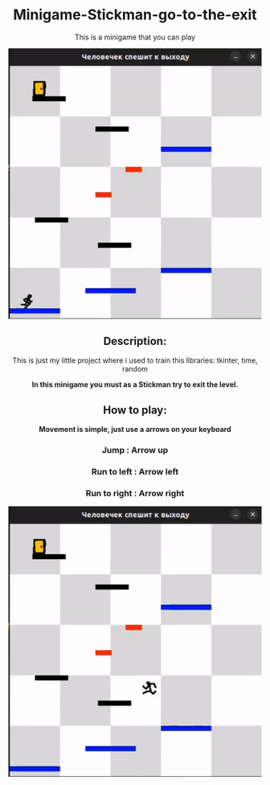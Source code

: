 <div align="center">

# Minigame-Stickman-go-to-the-exit

This is a minigame that you can play 

<img src="assets for Readme/start.gif">

## Description:

This is just my little project where i used to train this libraries: tkinter, time, random

<b> In this minigame you must as a Stickman try to exit the level.

## How to play:

Movement is simple, just use a arrows on your keyboard</b>

### Jump : Arrow up 

### Run to left : Arrow left 

### Run to right : Arrow right




<img src="assets for Readme/finish.gif">






</div>
